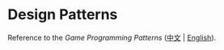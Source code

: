 # Design Patterns

Reference to the *Game Programming Patterns* ([中文](https://gpp.tkchu.me/) | [English](http://gameprogrammingpatterns.com/)).
